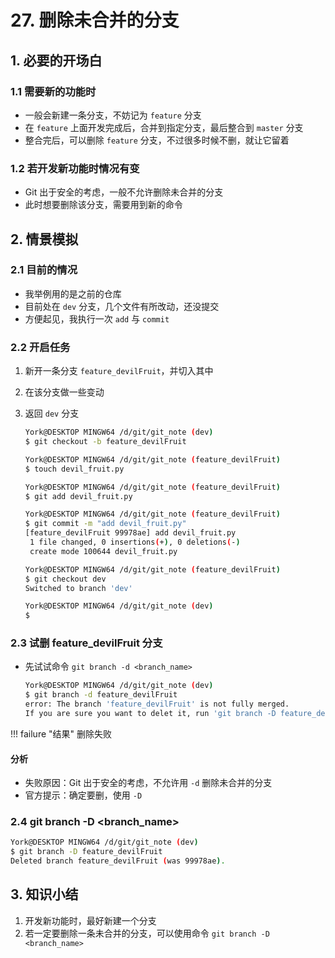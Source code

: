 # 27. 删除未合并的分支

## 1. 必要的开场白

### 1.1 需要新的功能时

- 一般会新建一条分支，不妨记为 `feature` 分支
- 在 `feature` 上面开发完成后，合并到指定分支，最后整合到 `master` 分支
- 整合完后，可以删除 `feature` 分支，不过很多时候不删，就让它留着

### 1.2 若开发新功能时情况有变

- Git 出于安全的考虑，一般不允许删除未合并的分支
- 此时想要删除该分支，需要用到新的命令

## 2. 情景模拟

### 2.1 目前的情况

- 我举例用的是之前的仓库
- 目前处在 `dev` 分支，几个文件有所改动，还没提交
- 方便起见，我执行一次 `add` 与 `commit`

### 2.2 开启任务

1. 新开一条分支 `feature_devilFruit`，并切入其中
2. 在该分支做一些变动
3. 返回 `dev` 分支

    ```bash
    York@DESKTOP MINGW64 /d/git/git_note (dev)
    $ git checkout -b feature_devilFruit

    York@DESKTOP MINGW64 /d/git/git_note (feature_devilFruit)
    $ touch devil_fruit.py

    York@DESKTOP MINGW64 /d/git/git_note (feature_devilFruit)
    $ git add devil_fruit.py

    York@DESKTOP MINGW64 /d/git/git_note (feature_devilFruit)
    $ git commit -m "add devil_fruit.py"
    [feature_devilFruit 99978ae] add devil_fruit.py
     1 file changed, 0 insertions(+), 0 deletions(-)
     create mode 100644 devil_fruit.py

    York@DESKTOP MINGW64 /d/git/git_note (feature_devilFruit)
    $ git checkout dev
    Switched to branch 'dev'

    York@DESKTOP MINGW64 /d/git/git_note (dev)
    $ 
    ```

### 2.3 试删 feature\_devilFruit 分支

- 先试试命令 `git branch -d <branch_name>`

    ```bash
    York@DESKTOP MINGW64 /d/git/git_note (dev)
    $ git branch -d feature_devilFruit
    error: The branch 'feature_devilFruit' is not fully merged.
    If you are sure you want to delet it, run 'git branch -D feature_devilFruit'.
    ```

!!! failure "结果"
    删除失败

#### 分析

- 失败原因：Git 出于安全的考虑，不允许用 `-d` 删除未合并的分支
- 官方提示：确定要删，使用 `-D`

### 2.4 git branch \-D <branch\_name\>

```bash
York@DESKTOP MINGW64 /d/git/git_note (dev)
$ git branch -D feature_devilFruit
Deleted branch feature_devilFruit (was 99978ae).
```

## 3. 知识小结

1. 开发新功能时，最好新建一个分支
2. 若一定要删除一条未合并的分支，可以使用命令 `git branch -D <branch_name>`
